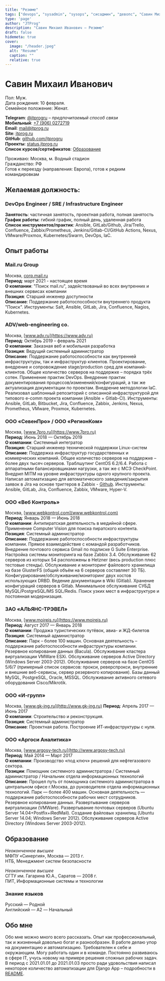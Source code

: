 ```yaml
---
title: "Резюме"
tags: ["devops", "sysadmin", "sysops", "сисадмин", "девопс", "Савин Михаил", "Савин Михаил Иванович"]
type: 'page'
author: "JTProg"
description: "Савин Михаил Иванович – Резюме"
draft: false
hidemeta: true
cover:
  image: "/header.jpeg"
  alt: "Resume"
  caption: ""
  relative: true
---
```


# **Савин Михаил Иванович**

Пол: Муж.  
Дата рождения: 10 февраля.  
Семейное положение: Женат.

**Telegram**: [@jtprogru](https://t.me/jtprogru) – _предпочитаемый способ связи_  
**Мобильный**: [+7 (906) 0272719](tel:+79060272719)  
**Email**: [mail@jtprog.ru](mailto:mail@jtprog.ru)  
**Site**: [jtprog.ru](https://jtprog.ru/)  
**GitHub**: [github.com/jtprogru](https://github.com/jtprogru/)  
**Проекты**: [status.jtprog.ru](https://status.jtprog.ru)  \
**Список курсов/сертификатов**: [Образование](https://jtprog.ru/skillz/)  

Проживаю: Москва, м. Водный стадион  
Гражданство: РФ  
Готов к переезду (направления: Европа), готов к редким командировкам

## Желаемая должность:

### **DevOps Engineer / SRE / Infrastructure Engineer**

**Занятость**: частичная занятость, проектная работа, полная занятость  
**График работы**: гибкий график, полный день, удаленная работа  
**Список инструментов/практик**: Ansible, GitLab/Github, Jira/Trello, Confluence, Zabbix/Prometheus, Jenkins/Gitlab-CI/GitHub Actions, Nexus, VMware/Proxmox, Kubernetes/Swarm, DevOps, IaC.

## Опыт работы

### Mail.ru Group

Москва, [corp.mail.ru](https://corp.mail.ru/)  
**Период**: март 2021 - настоящее время  
**О компании**: "Поиск mail.ru", задействованый во всех внутренних и внешних сервисах компании  
**Позиция**: Старший инженер доступности  
**Описание**: Поддержание работоспособности внутреннего продукта "Поиск". Инструменты: Salt, Ansible, GitLab, Jira, Confluence, Nagios, Kubernetes.

### ADV/web-engineering co.

Москва, [www.adv.ru](https://www.adv.ru)  
**Период**: Октябрь 2019 – февраль 2021  
**О компании**: Заказная веб и мобильная разработка  
**Позиция**: Ведущий системный администратор  
**Описание**: Поддержание работоспособности как внутренней инфраструктуры, так и инфраструктур клиентов. Проектирование, внедрение и сопровождение stage/production сред для компаний-клиентов. Общее количество серверов на поддержке – порядка трёх сотен. Применение практик DevOps. Внедрение практик документирования процессов/изменений/конфигураций, а так же актуализация документации по проектам. Внедрение методологии IaC. Реализовал шаблонный репозиторий с описанной инфраструктурой для типового e-comm проекта компании (Ansible + Gitlab-CI). Инструменты: Ansible, GitLab, Bitbucket, Jira, Confluence, Zabbix, Jenkins, Nexus, Prometheus, VMware, Proxmox, Kubernetes.

### ООО &#171;СевенПро&#187; / ООО &#171;РегионКом&#187;

Москва, [www.7pro.ru](https://www.7pro.ru)  
**Период**: Июнь 2018 — Октябрь 2019  
**О компании**: Системный интегратор  
**Позиция:** Старший инженер технической поддержки Linux-систем  
**Описание**: Поддержка инфраструктур государственных и коммерческих компаний. Общее количество серверов на поддержке – более двух тысяч серверов. Траблшутинг CentOS 6.2/6.4. Работа с аппаратными балансировщиками нагрузки, а так же с МСЭ CheckPoint. Внедрил MITM на уровне инфраструктуры одного крупного проекта. Написал автоматизацию для автоматического заведения/закрытия заявок в Jira на основе триггеров в Zabbix - [Github](https://github.com/sysopschannel/zbx2jira). Инструменты: Ansible, GitLab, Jira, Confluence, Zabbix, VMware, Hyper-V.

### ООО &#171;Веб Контроль&#187;

Москва, [www.webkontrol.com](www.webkontrol.com)  
**Период**: Январь 2018 — Июнь 2018  
**О компании**: Антипиратская деятельность в медийной сфере. Применение Computer Vision для поиска пиратского контента.  
**Позиция**: Системный администратор  
**Описание**: Поддержание работоспособности инфраструктуры компании. Прямое взаимодействие с командой разработчиков. Внедрение почтового сервиса Gmail по подписке G Suite Enterprise. Настройка системы мониторинга на базе Zabbix 3.4. Обслуживание 62 серверов из которых 54 расположены в Hetzner (весь production плюс тестовые стенды). Обслуживание и мониторинг файлового хранилища на базе GlusterFS (общий объём на 6 серверов составляет 30 ТБ). Конфигурирование/обслуживание/мониторинг двух хостов использующих DRBD. Ведение документации в Wiki (Gitlab). Хранение конфигураций серверов в Gitlab. Минимальное обслуживание СУБД MySQL/PostgreSQL/MS SQL/Redis. Поиск узких мест в инфраструктуре и постоянная модернизация.

### ЗАО &#171;АЛЬЯНС-ТРЭВЕЛ&#187;

Москва, [www.moireis.ru](https://www.moireis.ru)  
**Период**: Август 2017 — Январь 2018  
**О компании**: Продажа туристических путёвок, авиа- и ЖД-билетов  
**Позиция**: Системный администратор  
**Описание**: Парк – более 100 машин. Основная деятельность – поддержание работоспособности инфраструктуры компании. Резервное копирование данных (Bacula). Обслуживание кластера виртуализации VMWare ESXi. Обслуживание серверов Active Directory (Windows Server 2003-2012). Обслуживание серверов на базе CentOS 5/6/7 (примерный список сервисов: прокси, реверспрокси, внутренние и внешние веб-сервисы, сервер резервного копирования). Базы данный MySQL, PostgreSQL, Oracle, MSSQL. Обслуживание активного сетевого оборудования Cisco/Mikrotik.

### ООО &#171;И-групп&#187;

Москва, [www.gk-ing.ru](http://www.gk-ing.ru)
**Период**: Апрель 2017 — Июнь 2017  
**О компании**: Строительство и реконструкция.  
**Позиция**: Системный администратор  
**Описание**: Проектная работа. Построение ИТ-инфраструктуры с нуля.

### ООО &#171;Аргоси Аналитика&#187;

Москва, [www.argosy-tech.ru](http://www.argosy-tech.ru)  
**Период**: Май 2014 — Март 2017  
**О компании**: Производство &#171;под ключ&#187; решений для нефтегазового сектора.  
**Позиции**: Помощник системного администратора / Системный администратор / Начальник отдела информационных технологий  
**Описание**: Прошел путь от помощника системного администратора в центральном офисе г.Москва, до руководителя отдела информационных технологий. Парк &#8212; более 400 машин. Основная деятельность &#8212; поддержание работоспособности рабочих мест сотрудников. Резервное копирование данных. Развертывание серверов виртуализации (VMWare). Развертывание почтовых серверов (Ubuntu Server 14.04+Postfix+iRedMail). Создание файловых хранилищ (Ubuntu Server 14.04; Windows Server 2012). Обслуживание серверов Active Directory (Windows Server 2003-2012).

## Образование

_Неоконченное высшее_  
МФПУ &#171;Синергия&#187;, Москва &#8212; 2013 г.  
НТБ, Менеджмент систем безопасности  

_Неоконченное высшее_  
СГТУ им. Гагарина Ю.А., Саратов &#8212; 2008 г.  
ПИТ, Информационные системы и технологии

### Знание языков

Русский — Родной  
Английский — A2 — Начальный

## Обо мне

Обо мне можно много всего рассказать. Опыт как профессиональный, так и жизненный довольно богат и разнообразен. В работе делаю упор на документацию и автоматизацию. Требователен к себе и окружающим. Могу работать один и в команде. Постоянно развиваюсь в сфере IT, учусь новому на примере решения сложных рабочих задач. В период с 2021.01.01 до 2021.01.03 просто ради удовольствия написал некоторое количество автоматизации для Django App – подробности в [README](https://github.com/Linkor-35/django-photo/blob/master/.cicd/README.md).
